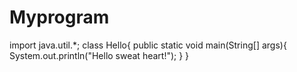 # Myprogram
import java.util.*;
class Hello{
	public static void main(String[] args){
		System.out.println("Hello sweat heart!");
	}
}
